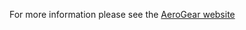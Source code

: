 For more information please see the <a href="http://aerogear.org/" target="aerogear">AeroGear website</a>
